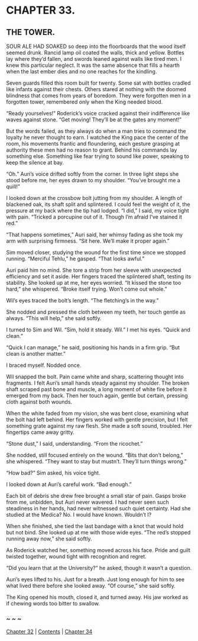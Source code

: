 # CHAPTER 33.

## THE TOWER.


SOUR ALE HAD SOAKED so deep into the floorboards that the wood itself seemed drunk. Rancid lamp oil coated the walls, thick and yellow. Bottles lay where they’d fallen, and swords leaned against walls like tired men. I knew this particular neglect. It was the same absence that fills a hearth when the last ember dies and no one reaches for the kindling.  

Seven guards filled this room built for twenty. Some sat with bottles cradled like infants against their chests. Others stared at nothing with the doomed blindness that comes from years of boredom. They were forgotten men in a forgotten tower, remembered only when the King needed blood.  

“Ready yourselves!” Roderick’s voice cracked against their indifference like waves against stone. “Get moving! They’ll be at the gates any moment!”  

But the words failed, as they always do when a man tries to command the loyalty he never thought to earn. I watched the King pace the center of the room, his movements frantic and floundering, each gesture grasping at authority these men had no reason to grant. Behind his commands lay something else. Something like fear trying to sound like power, speaking to keep the silence at bay.  

“Oh.” Auri’s voice drifted softly from the corner. In three light steps she stood before me, her eyes drawn to my shoulder. “You’ve brought me a quill!”  

I looked down at the crossbow bolt jutting from my shoulder. A length of blackened oak, its shaft split and splintered. I could feel the weight of it, the pressure at my back where the tip had lodged. “I did,” I said, my voice tight with pain. “Tricked a porcupine out of it. Though I’m afraid I’ve stained it red.”  

“That happens sometimes,” Auri said, her whimsy fading as she took my arm with surprising firmness. “Sit here. We’ll make it proper again.”  

Sim moved closer, studying the wound for the first time since we stopped running. “Merciful Tehlu,” he gasped. “That looks awful.”  

Auri paid him no mind. She tore a strip from her sleeve with unexpected efficiency and set it aside. Her fingers traced the splintered shaft, testing its stability. She looked up at me, her eyes worried. “It kissed the stone too hard,” she whispered. “Broke itself trying. Won’t come out whole.”  

Wil’s eyes traced the bolt’s length. “The fletching’s in the way.”  

She nodded and pressed the cloth between my teeth, her touch gentle as always. “This will help,” she said softly.  

I turned to Sim and Wil. “Sim, hold it steady. Wil.” I met his eyes. “Quick and clean.”  

“Quick I can manage,” he said, positioning his hands in a firm grip. “But clean is another matter.”  

I braced myself. Nodded once.  

Wil snapped the bolt. Pain came white and sharp, scattering thought into fragments. I felt Auri’s small hands steady against my shoulder. The broken shaft scraped past bone and muscle, a long moment of white fire before it emerged from my back. Then her touch again, gentle but certain, pressing cloth against both wounds.  

When the white faded from my vision, she was bent close, examining what the bolt had left behind. Her fingers worked with gentle precision, but I felt something grate against my raw flesh. She made a soft sound, troubled. Her fingertips came away gritty.  

“Stone dust,” I said, understanding. “From the ricochet.”  

She nodded, still focused entirely on the wound. “Bits that don’t belong,” she whispered. “They want to stay but mustn’t. They’ll turn things wrong.”  

“How bad?” Sim asked, his voice tight.  

I looked down at Auri’s careful work. “Bad enough.”  

Each bit of debris she drew free brought a small star of pain. Gasps broke from me, unbidden, but Auri never wavered. I had never seen such steadiness in her hands, had never witnessed such quiet certainty. Had she studied at the Medica? No. I would have known. Wouldn’t I?  

When she finished, she tied the last bandage with a knot that would hold but not bind. She looked up at me with those wide eyes. “The red’s stopped running away now,” she said softly.  

As Roderick watched her, something moved across his face. Pride and guilt twisted together, wound tight with recognition and regret.  

“Did you learn that at the University?” he asked, though it wasn’t a question.  

Auri’s eyes lifted to his. Just for a breath. Just long enough for him to see what lived there before she looked away. “Of course,” she said softly.  

The King opened his mouth, closed it, and turned away. His jaw worked as if chewing words too bitter to swallow.  

### ~ ~ ~

[Chapter 32](CHAPTER_32.md) | [Contents](Contents.md) | [Chapter 34](CHAPTER_34.md)
